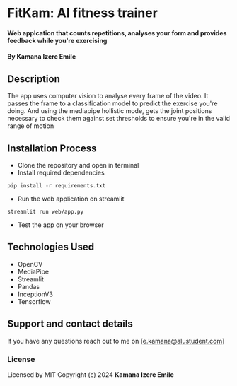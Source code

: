 # FitKam: AI fitness trainer
#### Web applcation that counts repetitions, analyses your form and provides feedback while you're exercising
#### By **Kamana Izere Emile**
## Description
The app uses computer vision to analyse every frame of the video. It passes the frame to a classification model to predict the exercise you're doing. And using the mediapipe hollistic mode, gets the joint positions necessary to check them against set thresholds to ensure you're in the valid range of motion
## Installation Process
* Clone the repository and open in terminal
* Install required dependencies
```console
pip install -r requirements.txt
```
* Run the web application on streamlit
```console
streamlit run web/app.py
```
* Test the app on your browser
## Technologies Used
* OpenCV
* MediaPipe
* Streamlit
* Pandas
* InceptionV3
* Tensorflow
## Support and contact details
If you have any questions reach out to me on [e.kamana@alustudent.com]
### License
Licensed by MIT
Copyright (c) 2024 **Kamana Izere Emile**
